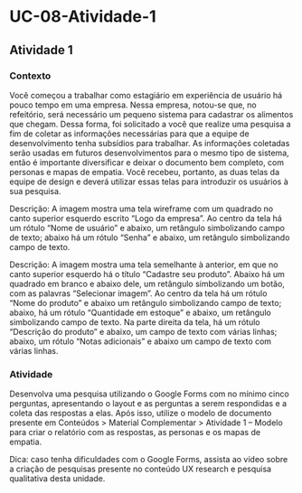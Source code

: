# UC-08-Atividade-1

## Atividade 1

 

### Contexto

Você começou a trabalhar como estagiário em experiência de usuário há pouco tempo em uma empresa. Nessa empresa, notou-se que, no refeitório, será necessário um pequeno sistema para cadastrar os alimentos que chegam. Dessa forma, foi solicitado a você que realize uma pesquisa a fim de coletar as informações necessárias para que a equipe de desenvolvimento tenha subsídios para trabalhar. As informações coletadas serão usadas em futuros desenvolvimentos para o mesmo tipo de sistema, então é importante diversificar e deixar o documento bem completo, com personas e mapas de empatia. Você recebeu, portanto, as duas telas da equipe de design e deverá utilizar essas telas para introduzir os usuários à sua pesquisa.


Descrição: A imagem mostra uma tela wireframe com um quadrado no canto superior esquerdo escrito “Logo da empresa”. Ao centro da tela há um rótulo “Nome de usuário” e abaixo, um retângulo simbolizando campo de texto; abaixo há um rótulo “Senha” e abaixo, um retângulo simbolizando campo de texto.
 

Descrição: A imagem mostra uma tela semelhante à anterior, em que no canto superior esquerdo há o título “Cadastre seu produto”. Abaixo há um quadrado em branco e abaixo dele, um retângulo simbolizando um botão, com as palavras “Selecionar imagem”. Ao centro da tela há um rótulo “Nome do produto” e abaixo um retângulo simbolizando campo de texto; abaixo, há um rótulo “Quantidade em estoque” e abaixo, um retângulo simbolizando campo de texto. Na parte direita da tela, há um rótulo “Descrição do produto” e abaixo, um campo de texto com várias linhas; abaixo, um rótulo “Notas adicionais” e abaixo um campo de texto com várias linhas.
 


### Atividade

Desenvolva uma pesquisa utilizando o Google Forms com no mínimo cinco perguntas, apresentando o layout e as perguntas a serem respondidas e a coleta das respostas a elas. Após isso, utilize o modelo de documento presente em Conteúdos > Material Complementar > Atividade 1 – Modelo para criar o relatório com as respostas, as personas e os mapas de empatia.

Dica: caso tenha dificuldades com o Google Forms, assista ao vídeo sobre a criação de pesquisas presente no conteúdo UX research e pesquisa qualitativa desta unidade.
